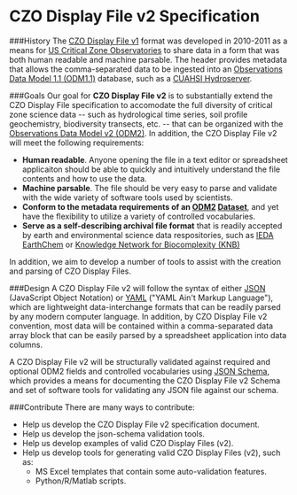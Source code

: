CZO Display File v2 Specification
===============

###History
The [CZO Display File v1](http://criticalzone.org/national/publications/pub/whitenack-et-al-2011-czo-display-file-specification/) format was developed in 2010-2011 as a means for [US Critical Zone Observatories](http://criticalzone.org/) to share data in a form that was both human readable and machine parsable. The header provides metadata that allows the comma-separated data to be ingested into an [Observations Data Model 1.1 (ODM1.1)](http://his.cuahsi.org/odmdatabases.html) database, such as a [CUAHSI Hydroserver](http://his.cuahsi.org/hydroserver.html).

###Goals
Our goal for **CZO Display File v2** is to substantially extend the CZO Display File specification to accomodate the full diversity of critical zone science data -- such as hydrological time series, soil profile geochemistry, biodiversity transects, etc. -- that can be organized with the [Observations Data Model v2 (ODM2)](https://github.com/UCHIC/ODM2).  In addition, the CZO Display File v2 will meet the following requirements:
* **Human readable**. Anyone opening the file in a text editor or spreadsheet applicaiton should be able to quickly and intuitively understand the file contents and how to use the data.
* **Machine parsable**.  The file should be very easy to parse and validate with the wide variety of software tools used by scientists.
* **Conform to the metadata requirements of an [ODM2](https://github.com/UCHIC/ODM2) [Dataset](https://github.com/UCHIC/ODM2/blob/master/doc/ODM2Docs/core_datasets.md)**, and yet have the flexibility to utilize a variety of controlled vocabularies.
* **Serve as a self-describing archival file format** that is readily accepted by earth and environmental science data respositories, such as [IEDA EarthChem](http://www.earthchem.org/library) or [Knowledge Network for Biocomplexity (KNB)](https://knb.ecoinformatics.org/)

In addition, we aim to develop a number of tools to assist with the creation and parsing of CZO Display Files.

###Design
A CZO Display File v2 will follow the syntax of either [JSON](http://www.json.org/) (JavaScript Object Notation) or [YAML](http://en.wikipedia.org/wiki/YAML) ("YAML Ain't Markup Language"), which are lightweight data-interchange formats that can be readily parsed by any modern computer language.  In addition, by CZO Display File v2 convention, most data will be contained within a comma-separated data array block that can be easily parsed by a spreadsheet application into data columns.

A CZO Display File v2 will be structurally validated against required and optional ODM2 fields and controlled vocabularies using [JSON Schema](http://json-schema.org/), which provides a means for documenting the CZO Display File v2 Schema and set of software tools for validating any JSON file against our schema. 

###Contribute
There are many ways to contribute:
* Help us develop the CZO Display File v2 specification document.
* Help us develop the json-schema validation tools.
* Help us develop examples of valid CZO Display Files (v2).
* Help us develop tools for generating valid CZO Display Files (v2), such as:
  * MS Excel templates that contain some auto-validation features.
  * Python/R/Matlab scripts.

